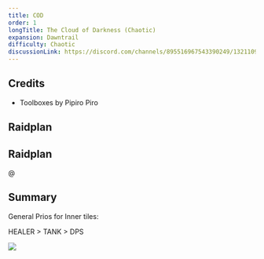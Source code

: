 ```yaml
---
title: COD
order: 1
longTitle: The Cloud of Darkness (Chaotic)
expansion: Dawntrail
difficulty: Chaotic
discussionLink: https://discord.com/channels/895516967543390249/1321109667644182653
---
```


## Credits

- Toolboxes by Pipiro Piro

## Raidplan

<Action title='Cloud of Darkness (Chaotic)' color='purple' href='https://raidplan.io/plan/2f37jWj7XwPBjfix' />

## Raidplan

@[](https://youtu.be/GoZuj9g8N-Q)

## Summary

General Prios for Inner tiles:

HEALER > TANK > DPS

![](/images/codtrafficrules.webp)